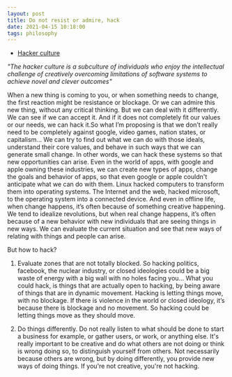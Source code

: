 ```yaml
---
layout: post
title: Do not resist or admire, hack
date: 2021-04-15 10:18:00
tags: philosophy
---
```


- [Hacker culture](https://en.wikipedia.org/wiki/Hacker_culture)

<em>"The hacker culture is a subculture of individuals who enjoy the intellectual challenge of creatively overcoming limitations of software systems to achieve novel and clever outcomes"</em>

When a new thing is coming to you, or when something needs to change, the first reaction might be resistance or blockage. Or we can admire this new thing, without any critical thinking. But we can deal with it differently. We can see if we can accept it. And if it does not completely fit our values or our needs, we can hack it.So what I’m proposing is that we don’t really need to be completely against google, video games, nation states, or capitalism… We can try to find out what we can do with those ideals, understand their core values, and behave in such ways that we can generate small change. In other words, we can hack these systems so that new opportunities can arise. Even in the world of apps, with google and apple owning these industries, we can create new types of apps, change the goals and behavior of apps, so that even google or apple couldn't anticipate what we can do with them. Linux hacked computers to transform them into operating systems. The Internet and the web, hacked microsoft, to the operating system into a connected device. And even in offline life, when change happens, it’s often because of something creative happening. We tend to idealize revolutions, but when real change happens, it’s often because of a new behavior with new individuals that are seeing things in new ways. We can evaluate the current situation and see that new ways of relating with things and people can arise.

But how to hack?

1. Evaluate zones that are not totally blocked. So hacking politics, facebook, the nuclear industry, or closed ideologies could be a big waste of energy with a big wall with no holes facing you… What you could hack, is things that are actually open to hacking, by being aware of things that are in dynamic movement. Hacking is letting things move, with no blockage. If there is violence in the world or closed ideology, it’s because there is blockage and no movement. So hacking could be letting things move as they should move.

2. Do things differently. Do not really listen to what should be done to start a business for example, or gather users, or work, or anything else. It's really important to be creative and do what others are not doing or think is wrong doing so, to distinguish yourself from others. Not necessarily because others are wrong, but by doing differently, you provide new ways of doing things. If you're not creative, you're not hacking.
